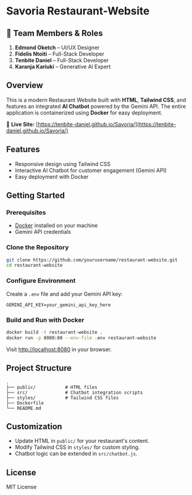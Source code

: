 # Savoria Restaurant-Website

## 👥 Team Members & Roles

1. **Edmond Oketch** – UI/UX Designer
2. **Fidelis Ntoiti** – Full-Stack Developer
3. **Tenbite Daniel** – Full-Stack Developer
4. **Karanja Kariuki** – Generative AI Expert

## Overview

This is a modern Restaurant Website built with **HTML**, **Tailwind CSS**, and features an integrated **AI Chatbot** powered by the Gemini API. The entire application is containerized using **Docker** for easy deployment.

🔗 **Live Site:** [https://tenbite-daniel.github.io/Savoria/](https://tenbite-daniel.github.io/Savoria/)

## Features

- Responsive design using Tailwind CSS
- Interactive AI Chatbot for customer engagement (Gemini API)
- Easy deployment with Docker

## Getting Started

### Prerequisites

- [Docker](https://www.docker.com/get-started) installed on your machine
- Gemini API credentials

### Clone the Repository

```bash
git clone https://github.com/yourusername/restaurant-website.git
cd restaurant-website
```

### Configure Environment

Create a `.env` file and add your Gemini API key:

```env
GEMINI_API_KEY=your_gemini_api_key_here
```

### Build and Run with Docker

```bash
docker build -t restaurant-website .
docker run -p 8080:80 --env-file .env restaurant-website
```

Visit [http://localhost:8080](http://localhost:8080) in your browser.

## Project Structure

```
.
├── public/           # HTML files
├── src/              # Chatbot integration scripts
├── styles/           # Tailwind CSS files
├── Dockerfile
└── README.md
```

## Customization

- Update HTML in `public/` for your restaurant's content.
- Modify Tailwind CSS in `styles/` for custom styling.
- Chatbot logic can be extended in `src/chatbot.js`.

## License

MIT License
